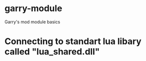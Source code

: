 # garry-module
Garry's mod module basics

# Connecting to standart lua libary called "lua_shared.dll"
